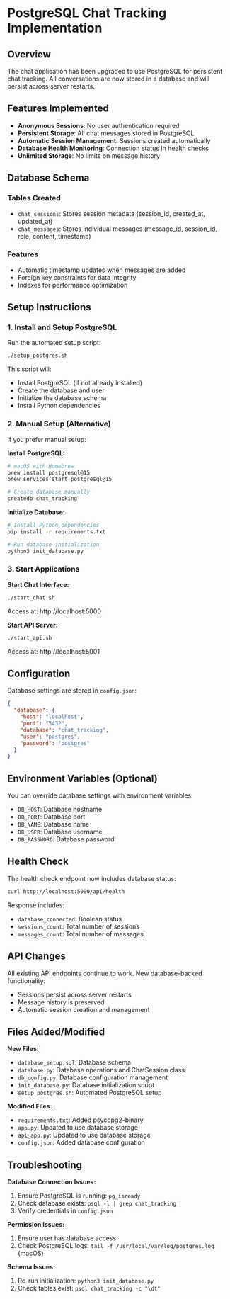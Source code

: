 # PostgreSQL Chat Tracking Implementation

## Overview

The chat application has been upgraded to use PostgreSQL for persistent chat tracking. All conversations are now stored in a database and will persist across server restarts.

## Features Implemented

- **Anonymous Sessions**: No user authentication required
- **Persistent Storage**: All chat messages stored in PostgreSQL
- **Automatic Session Management**: Sessions created automatically
- **Database Health Monitoring**: Connection status in health checks
- **Unlimited Storage**: No limits on message history

## Database Schema

### Tables Created
- `chat_sessions`: Stores session metadata (session_id, created_at, updated_at)
- `chat_messages`: Stores individual messages (message_id, session_id, role, content, timestamp)

### Features
- Automatic timestamp updates when messages are added
- Foreign key constraints for data integrity
- Indexes for performance optimization

## Setup Instructions

### 1. Install and Setup PostgreSQL

Run the automated setup script:
```bash
./setup_postgres.sh
```

This script will:
- Install PostgreSQL (if not already installed)
- Create the database and user
- Initialize the database schema
- Install Python dependencies

### 2. Manual Setup (Alternative)

If you prefer manual setup:

**Install PostgreSQL:**
```bash
# macOS with Homebrew
brew install postgresql@15
brew services start postgresql@15

# Create database manually
createdb chat_tracking
```

**Initialize Database:**
```bash
# Install Python dependencies
pip install -r requirements.txt

# Run database initialization
python3 init_database.py
```

### 3. Start Applications

**Start Chat Interface:**
```bash
./start_chat.sh
```
Access at: http://localhost:5000

**Start API Server:**
```bash
./start_api.sh
```
Access at: http://localhost:5001

## Configuration

Database settings are stored in `config.json`:
```json
{
  "database": {
    "host": "localhost",
    "port": "5432",
    "database": "chat_tracking",
    "user": "postgres",
    "password": "postgres"
  }
}
```

## Environment Variables (Optional)

You can override database settings with environment variables:
- `DB_HOST`: Database hostname
- `DB_PORT`: Database port
- `DB_NAME`: Database name
- `DB_USER`: Database username
- `DB_PASSWORD`: Database password

## Health Check

The health check endpoint now includes database status:
```bash
curl http://localhost:5000/api/health
```

Response includes:
- `database_connected`: Boolean status
- `sessions_count`: Total number of sessions
- `messages_count`: Total number of messages

## API Changes

All existing API endpoints continue to work. New database-backed functionality:
- Sessions persist across server restarts
- Message history is preserved
- Automatic session creation and management

## Files Added/Modified

**New Files:**
- `database_setup.sql`: Database schema
- `database.py`: Database operations and ChatSession class
- `db_config.py`: Database configuration management
- `init_database.py`: Database initialization script
- `setup_postgres.sh`: Automated PostgreSQL setup

**Modified Files:**
- `requirements.txt`: Added psycopg2-binary
- `app.py`: Updated to use database storage
- `api_app.py`: Updated to use database storage
- `config.json`: Added database configuration

## Troubleshooting

**Database Connection Issues:**
1. Ensure PostgreSQL is running: `pg_isready`
2. Check database exists: `psql -l | grep chat_tracking`
3. Verify credentials in `config.json`

**Permission Issues:**
1. Ensure user has database access
2. Check PostgreSQL logs: `tail -f /usr/local/var/log/postgres.log` (macOS)

**Schema Issues:**
1. Re-run initialization: `python3 init_database.py`
2. Check tables exist: `psql chat_tracking -c "\dt"`
